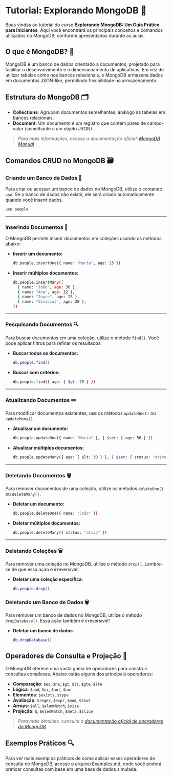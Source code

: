 
# Tutorial: Explorando MongoDB 🍃

Boas vindas ao tutorial do curso **Explorando MongoDB: Um Guia Prático para Iniciantes**. Aqui você encontrará os principais conceitos e comandos utilizados no MongoDB, conforme apresentados durante as aulas.

## O que é MongoDB? 🤔

MongoDB é um banco de dados orientado a documentos, projetado para facilitar o desenvolvimento e o dimensionamento de aplicativos. Em vez de utilizar tabelas como nos bancos relacionais, o MongoDB armazena dados em documentos JSON-like, permitindo flexibilidade no armazenamento.

## Estrutura do MongoDB 🗂️

- **Collections**: Agrupam documentos semelhantes, análogo às tabelas em bancos relacionais.
- **Document**: Um documento é um registro que contém pares de campo-valor (semelhante a um objeto JSON).

> _Para mais informações, acesse a documentação oficial: [MongoDB Manual](https://www.mongodb.com/pt-br/docs/manual/introduction/)_

## Comandos CRUD no MongoDB 🗃️

### Criando um Banco de Dados 📂

Para criar ou acessar um banco de dados no MongoDB, utilize o comando `use`. Se o banco de dados não existir, ele será criado automaticamente quando você inserir dados.

```bash
use people
```

---

### Inserindo Documentos 📝

O MongoDB permite inserir documentos em coleções usando os métodos abaixo:

- **Inserir um documento:**
  ```bash
  db.people.insertOne({ name: "Maria", age: 25 })
  ```

- **Inserir múltiplos documentos:**
  ```bash
  db.people.insertMany([
    { name: "João", age: 30 },
    { name: "Ana", age: 22 },
    { name: "Joyce", age: 28 },
    { name: "Vinicius", age: 28 },
  ])
  ```

---

### Pesquisando Documentos 🔍

Para buscar documentos em uma coleção, utilize o método `find()`. Você pode aplicar filtros para refinar os resultados.

- **Buscar todos os documentos:**
  ```bash
  db.people.find()
  ```

- **Buscar com critérios:**
  ```bash
  db.people.find({ age: { $gt: 25 } })
  ```

---

### Atualizando Documentos ✏️

Para modificar documentos existentes, use os métodos `updateOne()` ou `updateMany()`.

- **Atualizar um documento:**
  ```bash
  db.people.updateOne({ name: "Maria" }, { $set: { age: 56 } })
  ```

- **Atualizar múltiplos documentos:**
  ```bash
  db.people.updateMany({ age: { $lt: 30 } }, { $set: { status: "ativo" } })
  ```

---

### Deletando Documentos 🗑️

Para remover documentos de uma coleção, utilize os métodos `deleteOne()` ou `deleteMany()`.

- **Deletar um documento:**
  ```bash
  db.people.deleteOne({ name: "João" })
  ```

- **Deletar múltiplos documentos:**
  ```bash
  db.people.deleteMany({ status: "ativo" })
  ```

---

### Deletando Coleções 🗑️

Para remover uma coleção no MongoDB, utilize o método `drop()`. Lembre-se de que essa ação é irreversível!

- **Deletar uma coleção específica**:
  ```bash
  db.people.drop()
  ```

### Deletando um Banco de Dados 🗑️

Para remover um banco de dados no MongoDB, utilize o método `dropDatabase()`. Essa ação também é irreversível!

- **Deletar um banco de dados**:
  ```bash
  db.dropDatabase()
  ```

## Operadores de Consulta e Projeção 🔧

O MongoDB oferece uma vasta gama de operadores para construir consultas complexas. Abaixo estão alguns dos principais operadores:

- **Comparação**: `$eq`, `$ne`, `$gt`, `$lt`, `$gte`, `$lte`
- **Lógica**: `$and`, `$or`, `$not`, `$nor`
- **Elementos**: `$exists`, `$type`
- **Avaliação**: `$regex`, `$expr`, `$mod`, `$text`
- **Arrays**: `$all`, `$elemMatch`, `$size`
- **Projeção**: `$`, `$elemMatch`, `$meta`, `$slice`

> _Para mais detalhes, consulte a [documentação oficial de operadores do MongoDB](https://www.mongodb.com/pt-br/docs/manual/reference/operator/query/#query-selectors)._

## Exemplos Práticos 🔍

Para ver mais exemplos práticos de como aplicar esses operadores de consulta no MongoDB, acesse o arquivo [Examples.md](./Examples.md), onde você poderá praticar consultas com base em uma base de dados simulada.
